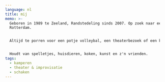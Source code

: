 ```yaml
---
language: nl
title: mij
memo: >-
  Geboren in 1989 te Zeeland, Randstedeling sinds 2007. Op zoek naar een stek in
  Rotterdam.


  Altijd te porren voor een potje volleybal, een theaterbezoek of een kampeertrip. Zo niet als zomerkampleider, danwel in een omgebouwd kampeerbusje. 


  Houdt van spelletjes, huisdieren, koken, kunst en z'n vrienden.
tags:
  - kamperen
  - theater & improvisatie
  - schaken
---
```

